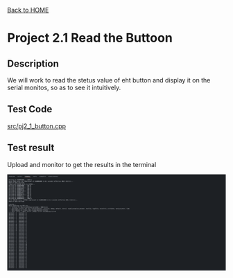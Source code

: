 [Back to HOME](../README.md)

# Project 2.1 Read the Buttoon

## Description

We will work to read the stetus value of eht button and display it on the serial monitos, so as to see it intuitively.

## Test Code

[src/pj2_1_button.cpp](src/pj2_1_button.cpp)

## Test result

Upload and monitor to get the results in the terminal 

![Terminal output](images/Terminal.png)